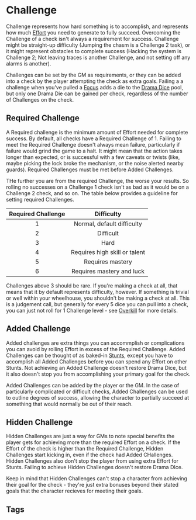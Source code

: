 # Challenge

Challenge represents how hard something is to accomplish, and represents how much [Effort](Effort.md) you need to generate to fully succeed. Overcoming the Challenge of a check isn't always a requirement for success. Challenge might be straight-up difficulty (Jumping the chasm is a Challenge 2 task), or it might represent obstacles to complete success (Hacking the system is Challenge 2; Not leaving traces is another Challenge, and not setting off any alarms is another).

Challenges can be set by the GM as requirements, or they can be added into a check by the player attempting the check as extra goals. Failing a a challenge when you've pulled a [Focus](Skills.md) adds a die to the [Drama Dice](DramaDice.md) pool, but only one Drama Die can be gained per check, regardless of the number of Challenges on the check.

## Required Challenge

A Required challenge is the minimum amount of Effort needed for complete success. By default, all checks have a Required Challenge of 1. Failing to meet the Required Challenge doesn't always mean failure, particularly if failure would grind the game to a halt. It might mean that the action takes longer than expected, or is successful with a few caveats or twists (like, maybe picking the lock broke the mechanism, or the noise alerted nearby guards). Required Challenges must be met before Added Challenges.

THe further you are from the required Challenge, the worse your results. So rolling no successes on a Challenge 1 check isn't as bad as it would be on a Challenge 2 check, and so on. The table below provides a guideline for setting required Challenges.

| Required Challenge | Difficulty                    |
|:------------------:|:-----------------------------:|
| 1                  | Normal, default difficulty    |
| 2                  | Difficult                     |
| 3                  | Hard                          |
| 4                  | Requires high skill or talent |
| 5                  | Requires mastery              |
| 6                  | Requires mastery and luck     |

Challenges above 3 should be rare. If you're making a check at all, that means that it by default represents difficulty, however. If something is trivial or well within your wheelhouse, you shouldn't be making a check at all. This is a judgement call, but generally for every 5 dice you can pull into a check, you can just not roll for 1 Challenge level - see [Overkill](Overkill.md) for more details.

## Added Challenge

Added challenges are extra things you can accommplish or complications you can avoid by rolling Effort in excess of the Required Challenge. Added Challenges can be thought of as baked-in [Stunts](Stunts.md), except you have to accomplish all Added Challenges before you can spend any Effort on other Stunts. Not achieving an Added Challenge doesn't restore Drama Dice, but it also doesn't stop you from accomplishing your primary goal for the check.

Added Challenges can be added by the player or the GM. In the case of particularly complicated or difficult checks, Added Challenges can be used to outline degrees of success, allowing the character to partially succeed at something that would normally be out of their reach.

## Hidden Challenge

Hidden Challenges are just a way for GMs to note special benefits the player gets for achieving more than the required Effort on a check. If the Effort of the check is higher than the Required Challenge, Hidden Challenges start kicking in, even if the check had Added CHallenges. Hidden Challenges also don't stop the player from using extra Effort for Stunts. Failing to achieve Hidden Challenges doesn't restore Drama DIce.

Keep in mind that Hidden Challenges can't stop a character from achieving their goal for the check - they're just extra bonuses beyond their stated goals that the character recieves for meeting their goals.

## Tags